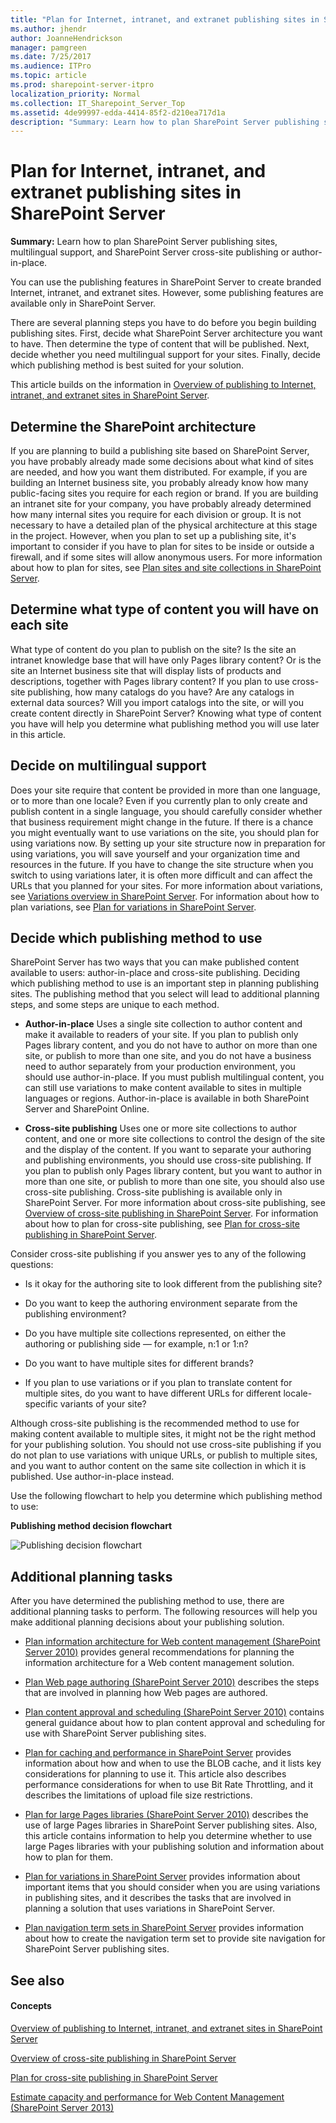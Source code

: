 ```yaml
---
title: "Plan for Internet, intranet, and extranet publishing sites in SharePoint Server"
ms.author: jhendr
author: JoanneHendrickson
manager: pamgreen
ms.date: 7/25/2017
ms.audience: ITPro
ms.topic: article
ms.prod: sharepoint-server-itpro
localization_priority: Normal
ms.collection: IT_Sharepoint_Server_Top
ms.assetid: 4de99997-edda-4414-85f2-d210ea717d1a
description: "Summary: Learn how to plan SharePoint Server publishing sites, multilingual support, and SharePoint Server cross-site publishing or author-in-place."
---
```


# Plan for Internet, intranet, and extranet publishing sites in SharePoint Server

 **Summary:** Learn how to plan SharePoint Server publishing sites, multilingual support, and SharePoint Server cross-site publishing or author-in-place. 
  
You can use the publishing features in SharePoint Server to create branded Internet, intranet, and extranet sites. However, some publishing features are available only in SharePoint Server.
  
There are several planning steps you have to do before you begin building publishing sites. First, decide what SharePoint Server architecture you want to have. Then determine the type of content that will be published. Next, decide whether you need multilingual support for your sites. Finally, decide which publishing method is best suited for your solution.
  
This article builds on the information in [Overview of publishing to Internet, intranet, and extranet sites in SharePoint Server](overview-of-publishing-to-internet-intranet-and-extranet-sites.md).
  
## Determine the SharePoint architecture

If you are planning to build a publishing site based on SharePoint Server, you have probably already made some decisions about what kind of sites are needed, and how you want them distributed. For example, if you are building an Internet business site, you probably already know how many public-facing sites you require for each region or brand. If you are building an intranet site for your company, you have probably already determined how many internal sites you require for each division or group. It is not necessary to have a detailed plan of the physical architecture at this stage in the project. However, when you plan to set up a publishing site, it's important to consider if you have to plan for sites to be inside or outside a firewall, and if some sites will allow anonymous users. For more information about how to plan for sites, see [Plan sites and site collections in SharePoint Server](../sites/plan-sites-and-site-collections.md).
  
## Determine what type of content you will have on each site

What type of content do you plan to publish on the site? Is the site an intranet knowledge base that will have only Pages library content? Or is the site an Internet business site that will display lists of products and descriptions, together with Pages library content? If you plan to use cross-site publishing, how many catalogs do you have? Are any catalogs in external data sources? Will you import catalogs into the site, or will you create content directly in SharePoint Server? Knowing what type of content you have will help you determine what publishing method you will use later in this article.
  
## Decide on multilingual support

Does your site require that content be provided in more than one language, or to more than one locale? Even if you currently plan to only create and publish content in a single language, you should carefully consider whether that business requirement might change in the future. If there is a chance you might eventually want to use variations on the site, you should plan for using variations now. By setting up your site structure now in preparation for using variations, you will save yourself and your organization time and resources in the future. If you have to change the site structure when you switch to using variations later, it is often more difficult and can affect the URLs that you planned for your sites. For more information about variations, see [Variations overview in SharePoint Server](variations-overview.md). For information about how to plan variations, see [Plan for variations in SharePoint Server](plan-for-variations.md).
  
## Decide which publishing method to use

SharePoint Server has two ways that you can make published content available to users: author-in-place and cross-site publishing. Deciding which publishing method to use is an important step in planning publishing sites. The publishing method that you select will lead to additional planning steps, and some steps are unique to each method.
  
- **Author-in-place** Uses a single site collection to author content and make it available to readers of your site. If you plan to publish only Pages library content, and you do not have to author on more than one site, or publish to more than one site, and you do not have a business need to author separately from your production environment, you should use author-in-place. If you must publish multilingual content, you can still use variations to make content available to sites in multiple languages or regions. Author-in-place is available in both SharePoint Server and SharePoint Online. 
    
- **Cross-site publishing** Uses one or more site collections to author content, and one or more site collections to control the design of the site and the display of the content. If you want to separate your authoring and publishing environments, you should use cross-site publishing. If you plan to publish only Pages library content, but you want to author in more than one site, or publish to more than one site, you should also use cross-site publishing. Cross-site publishing is available only in SharePoint Server. For more information about cross-site publishing, see [Overview of cross-site publishing in SharePoint Server](overview-of-cross-site-publishing.md). For information about how to plan for cross-site publishing, see [Plan for cross-site publishing in SharePoint Server](plan-for-cross-site-publishing.md).
    
Consider cross-site publishing if you answer yes to any of the following questions:
  
- Is it okay for the authoring site to look different from the publishing site?
    
- Do you want to keep the authoring environment separate from the publishing environment?
    
- Do you have multiple site collections represented, on either the authoring or publishing side — for example, n:1 or 1:n?
    
- Do you want to have multiple sites for different brands?
    
- If you plan to use variations or if you plan to translate content for multiple sites, do you want to have different URLs for different locale-specific variants of your site?
    
Although cross-site publishing is the recommended method to use for making content available to multiple sites, it might not be the right method for your publishing solution. You should not use cross-site publishing if you do not plan to use variations with unique URLs, or publish to multiple sites, and you want to author content on the same site collection in which it is published. Use author-in-place instead.
  
Use the following flowchart to help you determine which publishing method to use:
  
**Publishing method decision flowchart**

![Publishing decision flowchart](../media/PublishingDecisionFlowchart.gif)
  
## Additional planning tasks

After you have determined the publishing method to use, there are additional planning tasks to perform. The following resources will help you make additional planning decisions about your publishing solution.
  
- [Plan information architecture for Web content management (SharePoint Server 2010)](https://technet.microsoft.com/en-us/library/cc262873%28v=office.14%29.aspx) provides general recommendations for planning the information architecture for a Web content management solution. 
    
- [Plan Web page authoring (SharePoint Server 2010)](https://technet.microsoft.com/en-us/library/cc263367%28v=office.14%29.aspx) describes the steps that are involved in planning how Web pages are authored. 
    
- [Plan content approval and scheduling (SharePoint Server 2010)](https://technet.microsoft.com/en-us/library/cc263156%28v=office.14%29.aspx) contains general guidance about how to plan content approval and scheduling for use with SharePoint Server publishing sites. 
    
- [Plan for caching and performance in SharePoint Server](caching-and-performance-planning.md) provides information about how and when to use the BLOB cache, and it lists key considerations for planning to use it. This article also describes performance considerations for when to use Bit Rate Throttling, and it describes the limitations of upload file size restrictions. 
    
- [Plan for large Pages libraries (SharePoint Server 2010)](https://technet.microsoft.com/en-us/library/ee721053%28v=office.14%29.aspx) describes the use of large Pages libraries in SharePoint Server publishing sites. Also, this article contains information to help you determine whether to use large Pages libraries with your publishing solution and information about how to plan for them. 
    
- [Plan for variations in SharePoint Server](plan-for-variations.md) provides information about important items that you should consider when you are using variations in publishing sites, and it describes the tasks that are involved in planning a solution that uses variations in SharePoint Server. 
    
- [Plan navigation term sets in SharePoint Server](plan-navigation-term-sets.md) provides information about how to create the navigation term set to provide site navigation for SharePoint Server publishing sites. 
    
## See also

#### Concepts

[Overview of publishing to Internet, intranet, and extranet sites in SharePoint Server](overview-of-publishing-to-internet-intranet-and-extranet-sites.md)
  
[Overview of cross-site publishing in SharePoint Server](overview-of-cross-site-publishing.md)
  
[Plan for cross-site publishing in SharePoint Server](plan-for-cross-site-publishing.md)
  
[Estimate capacity and performance for Web Content Management (SharePoint Server 2013)](web-content-management-capacity-and-performance.md)

